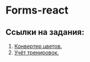 # Forms-react

## Ссылки на задания:

1. [Конвертер цветов.](https://github.com/Stimul88/Props/tree/main/films)
2. [Учёт тренировок.](https://github.com/Stimul88/Props/tree/main/listing)